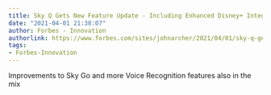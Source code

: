 ```yaml
---
title: Sky Q Gets New Feature Update - Including Enhanced Disney+ Integration
date: "2021-04-01 21:38:07"
author: Forbes - Innovation
authorlink: https://www.forbes.com/sites/johnarcher/2021/04/01/sky-q-gets-new-feature-updateincluding-enhanced-disney-integration/
tags:
- Forbes-Innovation
---
```

Improvements to Sky Go and more Voice Recognition features also in the mix